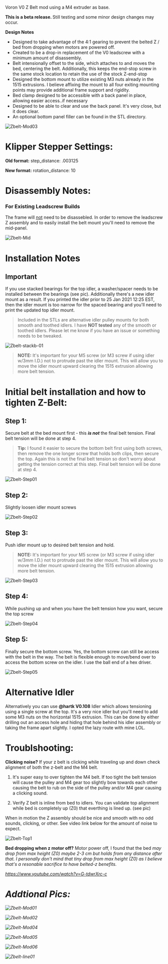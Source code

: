 Voron V0 Z Belt mod using a M4 extruder as base.  

<b>This is a beta release. </b> Still testing and some minor design changes may occur.

<b>Design Notes</b>
* Designed to take advantage of the 4:1 gearing to prevent the belted Z / bed from dropping when motors are powered off.
* Created to be a drop-in replacement of the V0 leadscrew with a minimum amount of disassembly.
* Belt intensionally offset to the side, which attaches to and moves the bed, centering the belt.  Additionally, this keeps the end-stop screw in the same stock location to retain the use of the stock Z-end-stop
* Designed the bottom mount to utilize existing M3 nuts already in the 1515 extrusions. I believe affixing the mount to all four exiting mounting points may provide additional frame support and rigidity.
* Bed clamp designed to be accessible with a back panel in place, allowing easier access..if necessary
* Designed to be able to clear and use the back panel. It's very close, but it does clear.
* An optional bottom panel filler can be found in the STL directory.

![Zbelt-Mod03](Images/V0_ZBelt-01.jpg)

# Klipper Stepper Settings:

<b>Old format:</b>
step_distance: .003125

<b>New format:</b>
rotation_distance: 10

# Disassembly Notes:

### For Existing Leadscrew Builds

The frame will <u>not</u> need to be disassebled.  In order to remove the leadscrew Z assembly and to easily install the belt mount you'll need to remove the mid-panel. 

![Zbelt-Mid](Images/z-mid-panel.jpg)


# Installation Notes

## Important

If you use stacked bearings for the top idler, a washer/spacer needs to be installed between the bearings (see pic).  Additionally there's a new idler mount as a result.  If you printed the idler prior to  25 Jan 2021 12:25 EST, then the idler mount is too narrow for the spaced bearing and you'll need to print the updated top idler mount.

> Included in the STLs are alternative idler pulley mounts for both smooth and toothed idlers.  I have <b>NOT tested</b> any of the smooth or toothed idlers.  Please let me know if you have an issue or something needs to be tweaked.

![Zbelt-stackb-01](Images/v0-stack-spacer.jpg)

> <b>NOTE:</b>  It's important for your M5 screw (or M3 screw if using idler w/3mm I.D.) not to protrude past the idler mount. This will allow you to move the idler mount upward clearing the 1515 extrusion allowing more belt tension.

# Initial belt installation and how to tighten Z-Belt:

## Step 1: 

Secure belt at the bed mount first - this <b><i>is not</b></i> the final belt tension. Final belt tension will be done at step 4.

> <b>Tip:</b>  I found it easier to secure the bottom belt first using both screws, then remove the one longer screw that holds both clips, then secure the top.  Again this is not the final belt tension so don't worry about getting the tension correct at this step.  Final belt tension will be done at step 4.

![Zbelt-Step01](Images/z-step-01-1.jpg)


## Step 2:

Slightly loosen idler mount screws

![Zbelt-Step02](Images/z-step-02.jpg)


## Step 3: 

Push idler mount up to desired belt tension and hold.  

> <b>NOTE:</b>  It's important for your M5 screw (or M3 screw if using idler w/3mm I.D.) not to protrude past the idler mount. This will allow you to move the idler mount upward clearing the 1515 extrusion allowing more belt tension.

![Zbelt-Step03](Images/z-step-03-2.jpg)


## Step 4:

While pushing up and when you have the belt tension how you want, secure the top screw

![Zbelt-Step04](Images/z-step-04.jpg)


## Step 5:

Finally secure the bottom screw.  Yes, the bottom screw can still be access with the belt in the way.  The belt is flexible enough to move/bend over to access the bottom screw on the idler.  I use the ball end of a hex driver.

![Zbelt-Step05](Images/z-step-05.jpg)

# Alternative Idler
Alternatively you can use <b>@hartk V0.108</b> Idler which allows tensioning using a single screw at the top.  It's a very nice idler but you'll need to add some M3 nuts on the horizontal 1515 extrusion.  This can be done by either drilling out an access hole and hiding that hole behind his idler assembly or taking the frame apart slightly.  I opted the lazy route with mine LOL.

# Troublshooting:

<b>Clicking noise?</b>  If your z belt is clicking while traveling up and down check alignment of both the z-belt and the M4 belt.  

1. It's super easy to over tighten the M4 belt.  If too tight the belt tension will cause the pulley and M4 gear too slightly bow towards each other causing the belt to rub on the side of the pulley and/or M4 gear causing a clicking sound.  

2. Verify Z belt is inline from bed to idlers.  You can validate top alignment while bed is completely up (Z0) that everthing is lined up.  (see pic)

When in motion the Z assembly should be nice and smooth with no odd sounds, clicking, or other.  See video link below for the amount of noise to expect.

![Zbelt-Top1](Images/belt-top.jpg)


<b>Bed dropping when z motor off?</b> Motor power off, I found that the bed <i>may<i> drop from max height (Z0) maybe 2-3 cm but holds from any distance after that.  I personally don't mind that tiny drop from max height (Z0) as I believe that's a resonable sacrifice to have belted-z benefits.  

https://www.youtube.com/watch?v=G-tdwrXrc-c

# Addtional Pics:

![Zbelt-Mod01](Images/V0_ZBelt-04.jpg)

![Zbelt-Mod02](Images/V0_ZBelt-02.jpg)

![Zbelt-Mod04](Images/V0_ZBelt-03.jpg)

![Zbelt-Mod05](Images/v0beltz01.jpg)

![Zbelt-Mod06](Images/v0beltz02.jpg)

![Zbelt-line01](Images/vo-zbelt-line-01.jpg)

